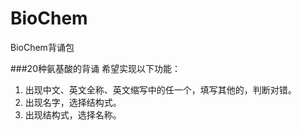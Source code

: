 # BioChem
BioChem背诵包

###20种氨基酸的背诵
希望实现以下功能：
 1. 出现中文、英文全称、英文缩写中的任一个，填写其他的，判断对错。
 2. 出现名字，选择结构式。
 3. 出现结构式，选择名称。
